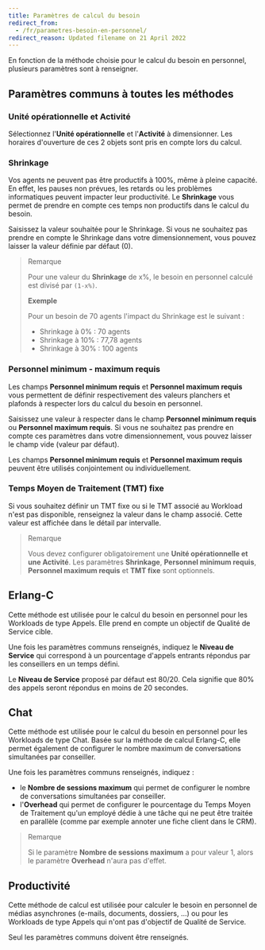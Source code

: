 ```yaml
---
title: Paramètres de calcul du besoin
redirect_from:
  - /fr/parametres-besoin-en-personnel/
redirect_reason: Updated filename on 21 April 2022
---
```


En fonction de la méthode choisie pour le calcul du besoin en personnel, plusieurs paramètres sont à renseigner.

## Paramètres communs à toutes les méthodes

### Unité opérationnelle et Activité

Sélectionnez l'**Unité opérationnelle** et l'**Activité** à dimensionner. Les horaires d'ouverture de ces 2 objets sont pris en compte lors du calcul.

### Shrinkage

Vos agents ne peuvent pas être productifs à 100%, même à pleine capacité. En effet, les pauses non prévues, les retards ou les problèmes informatiques peuvent impacter leur productivité. Le **Shrinkage** vous permet de prendre en compte ces temps non productifs dans le calcul du besoin.

Saisissez la valeur souhaitée pour le Shrinkage. Si vous ne souhaitez pas prendre en compte le Shrinkage dans votre dimensionnement, vous pouvez laisser la valeur définie par défaut (0).

> Remarque  
>  
> Pour une valeur du **Shrinkage** de x%, le besoin en personnel calculé est divisé par `(1-x%)`.  
>
> **Exemple**  
>
> Pour un besoin de 70 agents l'impact du Shrinkage est le suivant :  
>
> - Shrinkage à 0% : 70 agents  
> - Shrinkage à 10% : 77,78 agents  
> - Shrinkage à 30% : 100 agents  

### Personnel minimum - maximum requis

Les champs **Personnel minimum requis** et **Personnel maximum requis** vous permettent de définir respectivement des valeurs planchers et plafonds à respecter lors du calcul du besoin en personnel.

Saisissez une valeur à respecter dans le champ **Personnel minimum requis** ou **Personnel maximum requis**. Si vous ne souhaitez pas prendre en compte ces paramètres dans votre dimensionnement, vous pouvez laisser le champ vide (valeur par défaut).

Les champs **Personnel minimum requis** et **Personnel maximum requis** peuvent être utilisés conjointement ou individuellement.

### Temps Moyen de Traitement (TMT) fixe

Si vous souhaitez définir un TMT fixe ou si le TMT associé au Workload n'est pas disponible, renseignez la valeur dans le champ associé. Cette valeur est affichée dans le détail par intervalle.

> Remarque  
>  
> Vous devez configurer obligatoirement une **Unité opérationnelle et une Activité**. Les paramètres **Shrinkage**, **Personnel minimum requis**, **Personnel maximum requis** et **TMT fixe** sont optionnels.

## Erlang-C

Cette méthode est utilisée pour le calcul du besoin en personnel pour les Workloads de type Appels. Elle prend en compte un objectif de Qualité de Service cible.<br>

Une fois les paramètres communs renseignés, indiquez le **Niveau de Service** qui correspond à un pourcentage d'appels entrants répondus par les conseillers en un temps défini.

Le **Niveau de Service** proposé par défaut est 80/20. Cela signifie que 80% des appels seront répondus en moins de 20 secondes.

## Chat

Cette méthode est utilisée pour le calcul du besoin en personnel pour les Workloads de type Chat. Basée sur la méthode de calcul Erlang-C, elle permet également de configurer le nombre maximum de conversations simultanées par conseiller.

Une fois les paramètres communs renseignés, indiquez :

- le **Nombre de sessions maximum** qui permet de configurer le nombre de conversations simultanées par conseiller.
- l'**Overhead** qui permet de configurer le pourcentage du Temps Moyen de Traitement qu'un employé dédie à une tâche qui ne peut être traitée en parallèle (comme par exemple annoter une fiche client dans le CRM).

> Remarque  
>   
> Si le paramètre **Nombre de sessions maximum** a pour valeur 1, alors le paramètre **Overhead** n'aura pas d'effet.  

## Productivité

Cette méthode de calcul est utilisée pour calculer le besoin en personnel de médias asynchrones (e-mails, documents, dossiers, ...) ou pour les Workloads de type Appels qui n'ont pas d'objectif de Qualité de Service.

Seul les paramètres communs doivent être renseignés.
